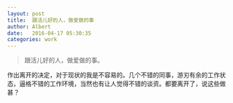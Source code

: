 ```yaml
---
layout: post
title:  跟活儿好的人，做爱做的事
author: Albert
date:   2016-04-17 05:30:35
categories: work
---
```


> 跟活儿好的人，做爱做的事。

作出离开的决定，对于现状的我是不容易的。几个不错的同事，游刃有余的工作状态，逼格不错的工作环境，当然也有让人觉得不错的谈资。都要离开了，说这些做甚？

